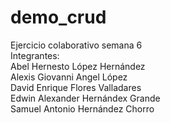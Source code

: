 # demo_crud
Ejercicio colaborativo semana 6<br>
Integrantes:<br>
Abel Hernesto López Hernández<br>
Alexis Giovanni Angel López<br>
David Enrique Flores Valladares<br>
Edwin Alexander Hernándex Grande<br>
Samuel Antonio Hernández Chorro
